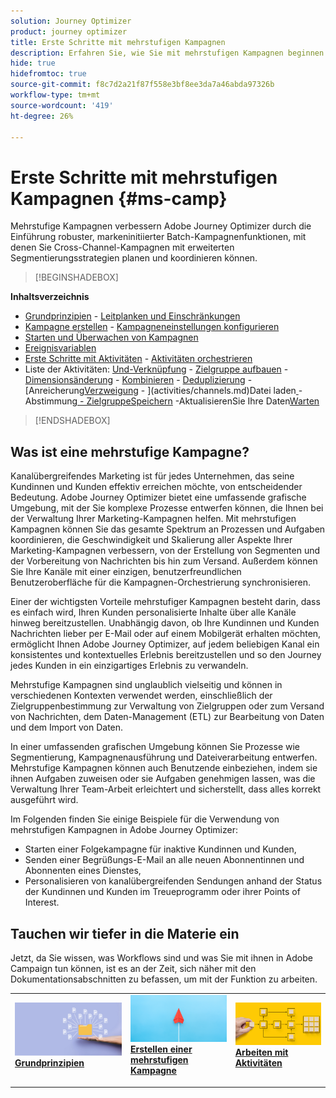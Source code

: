 ```yaml
---
solution: Journey Optimizer
product: journey optimizer
title: Erste Schritte mit mehrstufigen Kampagnen
description: Erfahren Sie, wie Sie mit mehrstufigen Kampagnen beginnen
hide: true
hidefromtoc: true
source-git-commit: f8c7d2a21f87f558e3bf8ee3da7a46abda97326b
workflow-type: tm+mt
source-wordcount: '419'
ht-degree: 26%

---
```



# Erste Schritte mit mehrstufigen Kampagnen {#ms-camp}

Mehrstufige Kampagnen verbessern Adobe Journey Optimizer durch die Einführung robuster, markeninitiierter Batch-Kampagnenfunktionen, mit denen Sie Cross-Channel-Kampagnen mit erweiterten Segmentierungsstrategien planen und koordinieren können.

>[!BEGINSHADEBOX]

**Inhaltsverzeichnis**

* [Grundprinzipien](gs-campaign-creation.md) - [Leitplanken und Einschränkungen](guardrails.md)
* [Kampagne erstellen](create-ms-campaign.md) - [Kampagneneinstellungen konfigurieren](ms-campaign-settings.md)
* [Starten und Überwachen von Kampagnen](start-monitor-campaigns.md)
* [Ereignisvariablen](event-variables.md)
* [Erste Schritte mit Aktivitäten](activities/about-activities.md) - [Aktivitäten orchestrieren](orchestrate-activities.md)
* Liste der Aktivitäten: [Und-Verknüpfung](activities/and-join.md) - [Zielgruppe aufbauen](activities/build-audience.md) - [Dimensionsänderung](activities/change-dimension.md) - [Kombinieren](activities/combine.md) - [Deduplizierung](activities/deduplication.md) - [Anreicherung[Verzweigung](activities/load-file.md) - ](activities/channels.md)Datei laden[ ](activities/reconciliation.md) [ ](activities/save-audience.md) [ ](activities/scheduler.md) [ ](activities/split.md) [ ](activities/test.md) [ ](activities/update-data.md) [ ](activities/wait.md) - Abstimmung[ - ZielgruppeSpeichern](activities/enrichment.md) -AktualisierenSie Ihre Daten[Warten](activities/fork.md)

>[!ENDSHADEBOX]


## Was ist eine mehrstufige Kampagne?

Kanalübergreifendes Marketing ist für jedes Unternehmen, das seine Kundinnen und Kunden effektiv erreichen möchte, von entscheidender Bedeutung. Adobe Journey Optimizer bietet eine umfassende grafische Umgebung, mit der Sie komplexe Prozesse entwerfen können, die Ihnen bei der Verwaltung Ihrer Marketing-Kampagnen helfen. Mit mehrstufigen Kampagnen können Sie das gesamte Spektrum an Prozessen und Aufgaben koordinieren, die Geschwindigkeit und Skalierung aller Aspekte Ihrer Marketing-Kampagnen verbessern, von der Erstellung von Segmenten und der Vorbereitung von Nachrichten bis hin zum Versand. Außerdem können Sie Ihre Kanäle mit einer einzigen, benutzerfreundlichen Benutzeroberfläche für die Kampagnen-Orchestrierung synchronisieren.

Einer der wichtigsten Vorteile mehrstufiger Kampagnen besteht darin, dass es einfach wird, Ihren Kunden personalisierte Inhalte über alle Kanäle hinweg bereitzustellen. Unabhängig davon, ob Ihre Kundinnen und Kunden Nachrichten lieber per E-Mail oder auf einem Mobilgerät erhalten möchten, ermöglicht Ihnen Adobe Journey Optimizer, auf jedem beliebigen Kanal ein konsistentes und kontextuelles Erlebnis bereitzustellen und so den Journey jedes Kunden in ein einzigartiges Erlebnis zu verwandeln.

Mehrstufige Kampagnen sind unglaublich vielseitig und können in verschiedenen Kontexten verwendet werden, einschließlich der Zielgruppenbestimmung zur Verwaltung von Zielgruppen oder zum Versand von Nachrichten, dem Daten-Management (ETL) zur Bearbeitung von Daten und dem Import von Daten.

In einer umfassenden grafischen Umgebung können Sie Prozesse wie Segmentierung, Kampagnenausführung und Dateiverarbeitung entwerfen. Mehrstufige Kampagnen können auch Benutzende einbeziehen, indem sie ihnen Aufgaben zuweisen oder sie Aufgaben genehmigen lassen, was die Verwaltung Ihrer Team-Arbeit erleichtert und sicherstellt, dass alles korrekt ausgeführt wird.

Im Folgenden finden Sie einige Beispiele für die Verwendung von mehrstufigen Kampagnen in Adobe Journey Optimizer:

* Starten einer Folgekampagne für inaktive Kundinnen und Kunden,
* Senden einer Begrüßungs-E-Mail an alle neuen Abonnentinnen und Abonnenten eines Dienstes,
* Personalisieren von kanalübergreifenden Sendungen anhand der Status der Kundinnen und Kunden im Treueprogramm oder ihrer Points of Interest.


## Tauchen wir tiefer in die Materie ein

Jetzt, da Sie wissen, was Workflows sind und was Sie mit ihnen in Adobe Campaign tun können, ist es an der Zeit, sich näher mit den Dokumentationsabschnitten zu befassen, um mit der Funktion zu arbeiten.

<table style="table-layout:fixed"><tr style="border: 0;">
<td>
<a href="gs-campaign-creation.md">
<img alt="Zugriff und Verwaltung von Workflows" src="assets/do-not-localize/workflow-access.jpeg">
</a>
<div>
<a href="gs-campaign-creation.md"><strong>Grundprinzipien</strong></a>
</div>
<p>
</td>
<td>
<a href="create-ms-campaign.md">
<img alt="Lead" src="assets/do-not-localize/workflow-create.jpeg">
</a>
<div><a href="create-ms-campaign.md"><strong>Erstellen einer mehrstufigen Kampagne</strong>
</div>
<p>
</td>
<td>
<a href="activities/about-activities.md">
<img alt="Gelegentlich" src="assets/do-not-localize/workflow-activities.jpeg">
</a>
<div>
<a href="activities/about-activities.md"><strong>Arbeiten mit Aktivitäten</strong></a>
</div>
<p></td>
</tr></table>
